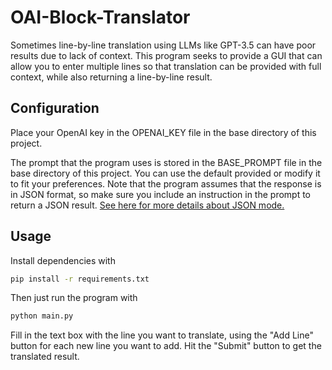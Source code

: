 # OAI-Block-Translator

Sometimes line-by-line translation using LLMs like GPT-3.5 can have poor results due to lack of context. This program seeks to provide a GUI that can allow you to enter multiple lines so that translation can be provided with full context, while also returning a line-by-line result.

## Configuration

Place your OpenAI key in the OPENAI_KEY file in the base directory of this project. 



The prompt that the program uses is stored in the BASE_PROMPT file in the base directory of this project. You can use the default provided or modify it to fit your preferences. Note that the program assumes that the response is in JSON format, so make sure you include an instruction in the prompt to return a JSON result. [See here for more details about JSON mode.](https://platform.openai.com/docs/guides/text-generation/json-mode)

## Usage

Install dependencies with
```bash
pip install -r requirements.txt
```
Then just run the program with
```bash
python main.py
```
Fill in the text box with the line you want to translate, using the "Add Line" button for each new line you want to add. Hit the "Submit" button to get the translated result.
